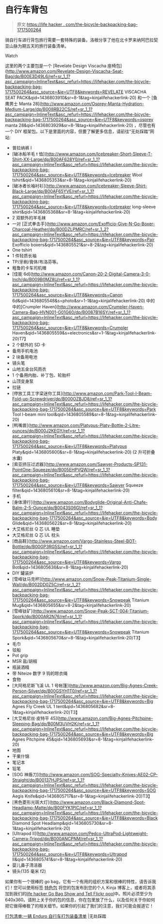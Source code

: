 # 自行车背包

> 原文:[https://life hacker . com/the-bicycle-backpacking-bag-1717500264](https://lifehacker.com/the-bicycle-backpacking-bag-1717500264)

骑自行车进行背包旅行需要一套特殊的装备。洛根分享了他在北卡罗来纳阿巴拉契亚山脉为期五天的旅行装备清单。

Watch

这里的两个主要包是一个 [Revelate Design Viscacha 座椅包](http://www.amazon.com/Revelate-Design-Viscacha-Seat-Bag/dp/B00E3D49L6/ref=sr_1_1?asc_campaign=InlineText&asc_refurl=https://lifehacker.com/the-bicycle-backpacking-bag-1717500264&asc_source=&ie=UTF8&keywords=REVELATE VISCACHA SEAT PACK&qid=1436803910&sr=8-1&tag=kinjalifehackerlink-20) 和一个 [鱼鹰男士 Manta 28](http://www.amazon.com/Osprey-Manta-Hydration-Medium-Large/dp/B008RB22CS/ref=sr_1_1?asc_campaign=InlineText&asc_refurl=https://lifehacker.com/the-bicycle-backpacking-bag-1717500264&asc_source=&ie=UTF8&keywords=osprey manta 28&qid=1436803929&sr=8-1&tag=kinjalifehackerlink-20) ，尽管也有一个 DIY 框架包。以下是里面的内容，但要了解更多信息，请前往“无处踩踏”网站:

*   普拉纳裤 I
*   [破冰船羊毛 t 恤](http://www.amazon.com/Icebreaker-Short-Sleeve-T-Shirt-XX-Large/dp/B00AF628Y0/ref=sr_1_1?asc_campaign=InlineText&asc_refurl=https://lifehacker.com/the-bicycle-backpacking-bag-1717500264&asc_source=&ie=UTF8&keywords=Icebreaker Wool tshirt&qid=1436805353&sr=8-1&tag=kinjalifehackerlink-20)
*   [破冰者长袖衬衫](http://www.amazon.com/Icebreaker-Sleeve-Shirt-Black-Large/dp/B00AF65YVE/ref=sr_1_1?asc_campaign=InlineText&asc_refurl=https://lifehacker.com/the-bicycle-backpacking-bag-1717500264&asc_source=&ie=UTF8&keywords=Icebreaker long-sleeve shirt&qid=1436805368&sr=8-1&tag=kinjalifehackerlink-20)
*   2 双额外的羊毛袜
*   一对 [正式拳击手](http://www.amazon.com/Exofficio-Give-N-Go-Boxer-Charcoal-Heather/dp/B00DZLPMRC/ref=sr_1_2?asc_campaign=InlineText&asc_refurl=https://lifehacker.com/the-bicycle-backpacking-bag-1717500264&asc_source=&ie=UTF8&keywords=Pair Exofficio boxers&qid=1436805521&sr=8-2&tag=kinjalifehackerlink-20)
*   One tshirt
*   1 件轻质长袖
*   TP/牙刷/膏体/布洛芬等。
*   粗鲁的卡车司机帽
*   [佳能 6d](http://www.amazon.com/Canon-20-2-Digital-Camera-3-0-Inch/dp/B009B0MZ8U/ref=sr_1_1?asc_campaign=InlineText&asc_refurl=https://lifehacker.com/the-bicycle-backpacking-bag-1717500264&asc_source=&ie=UTF8&keywords=Canon 6d&qid=1436805548&s=photo&sr=1-1&tag=kinjalifehackerlink-20) 中的中的[Crumpler Haven](http://www.amazon.com/Crumpler-Haven-Camera-Bag-HVN001-G01G60/dp/B0087B16SY/ref=sr_1_1?asc_campaign=InlineText&asc_refurl=https://lifehacker.com/the-bicycle-backpacking-bag-1717500264&asc_source=&ie=UTF8&keywords=Crumpler Haven&qid=1436805559&s=electronics&sr=1-1&tag=kinjalifehackerlink-20)T7】
*   2 个额外的 SD 卡
*   备用手机电池
*   2 块备用电池
*   镜头笔
*   山地五金台风雨衣
*   1 个备用内胎、补丁包、轮胎杆
*   山顶变身泵
*   拉链
*   [停放工具工字梁迷你工具](http://www.amazon.com/Park-Tool-I-Beam-Fold-up-Screwdriver/dp/B000OZBJD8/ref=sr_1_1?asc_campaign=InlineText&asc_refurl=https://lifehacker.com/the-bicycle-backpacking-bag-1717500264&asc_source=&ie=UTF8&keywords=Park Tool I-beam mini tool&qid=1436805589&sr=8-1&tag=kinjalifehackerlink-20)
*   [鸭嘴兽](http://www.amazon.com/Platypus-Platy-Bottle-2-Litre-ounces/dp/B000J2KEGY/ref=sr_1_1?asc_campaign=InlineText&asc_refurl=https://lifehacker.com/the-bicycle-backpacking-bag-1717500264&asc_source=&ie=UTF8&keywords=Platypus Platy&qid=1436805600&sr=8-1&tag=kinjalifehackerlink-20) (2 升可折叠水囊)
*   [索亚挤压过滤器](http://www.amazon.com/Sawyer-Products-SP131-PointOne-Squeeze/dp/B005EHPVQW/ref=sr_1_1?asc_campaign=InlineText&asc_refurl=https://lifehacker.com/the-bicycle-backpacking-bag-1717500264&asc_source=&ie=UTF8&keywords=Sawyer Squeeze filter&qid=1436805610&sr=8-1&tag=kinjalifehackerlink-20)
*   手机
*   [身体滑行](http://www.amazon.com/Bodyglide-Original-Anti-Chafe-Balm-2-5-Ounce/dp/B0043S06GI/ref=sr_1_1?asc_campaign=InlineText&asc_refurl=https://lifehacker.com/the-bicycle-backpacking-bag-1717500264&asc_source=&ie=UTF8&keywords=Body Glide&qid=1436805622&sr=8-1&tag=kinjalifehackerlink-20)
*   大艾格尼丝 Q 芯 UL 睡垫
*   大艾格尼丝 Q 芯 UL 枕头
*   [商品鞋](http://www.amazon.com/Vargo-Stainless-Steel-BOT-Bottle/dp/B00GP3RG5S/ref=sr_1_1?asc_campaign=InlineText&asc_refurl=https://lifehacker.com/the-bicycle-backpacking-bag-1717500264&asc_source=&ie=UTF8&keywords=Vargo Bot&qid=1436805636&sr=8-1&tag=kinjalifehackerlink-20)
*   DIY 罐装炉
*   [雪峰钛马克杯](http://www.amazon.com/Snow-Peak-Titanium-Single-Wall/dp/B002DD0Z5C/ref=sr_1_2?asc_campaign=InlineText&asc_refurl=https://lifehacker.com/the-bicycle-backpacking-bag-1717500264&asc_source=&ie=UTF8&keywords=Snowpeak Titanium Mug&qid=1436805655&sr=8-2&tag=kinjalifehackerlink-20)
*   [雪峰钛矿](http://www.amazon.com/Snow-Peak-SCT-004-Titanium-Spork/dp/B000AR2N76/ref=sr_1_1?asc_campaign=InlineText&asc_refurl=https://lifehacker.com/the-bicycle-backpacking-bag-1717500264&asc_source=&ie=UTF8&keywords=Snowpeak Titanium Spork&qid=1436805670&sr=8-1&tag=kinjalifehackerlink-20)T3】
*   毛巾
*   驳船
*   Pot grip
*   MSR 盐/胡椒
*   瓶装酒精
*   带 Niteize 数字 9 钩的晾衣绳
*   食物
*   [大阿格尼斯飞溪 UL 1 号帐篷](http://www.amazon.com/Big-Agnes-Creek-Person-Silver/dp/B00GSYH1T0/ref=sr_1_1?asc_campaign=InlineText&asc_refurl=https://lifehacker.com/the-bicycle-backpacking-bag-1717500264&asc_source=&ie=UTF8&keywords=Big Agnes Fly Creek UL 1 tent&qid=1436805682&sr=8-1&tag=kinjalifehackerlink-20)T3】
*   [大艾格尼丝·皮特平 45](http://www.amazon.com/Big-Agnes-Pitchpine-Sleeping-Bag/dp/B00M3UVH2K/ref=sr_1_1?asc_campaign=InlineText&asc_refurl=https://lifehacker.com/the-bicycle-backpacking-bag-1717500264&asc_source=&ie=UTF8&keywords=Big Agnes Pitchpine 45&qid=1436805693&sr=8-1&tag=kinjalifehackerlink-20)
*   地图
*   干果什锦
*   笔记本
*   铅笔
*   [SOG 神盾刀](http://www.amazon.com/SOG-Specialty-Knives-AE02-CP-Straight/dp/B00137HJPS/ref=sr_1_1?asc_campaign=InlineText&asc_refurl=https://lifehacker.com/the-bicycle-backpacking-bag-1717500264&asc_source=&ie=UTF8&keywords=SOG Aegis Knife&qid=1436805717&sr=8-1&tag=kinjalifehackerlink-20)T3】
*   [黑色菱形光斑大灯](http://www.amazon.com/Black-Diamond-Spot-Headlamp-Matte/dp/B00FYK1PIC/ref=sr_1_1?asc_campaign=InlineText&asc_refurl=https://lifehacker.com/the-bicycle-backpacking-bag-1717500264&asc_source=&ie=UTF8&keywords=Black Diamond Spot Headlamp&qid=1436805730&sr=8-1&tag=kinjalifehackerlink-20)
*   [Ultrapod II](http://www.amazon.com/Pedco-UltraPod-Lightweight-Camera-Tripod/dp/B000ANCPNM/ref=sr_1_1?asc_campaign=InlineText&asc_refurl=https://lifehacker.com/the-bicycle-backpacking-bag-1717500264&asc_source=&ie=UTF8&keywords=Ultrapod II&qid=1436805741&sr=8-1&tag=kinjalifehackerlink-20)
*   婴儿鼻子清洁器
*   镜头(135 毫米 f2)

如果你有一个很棒的 go bag，它有一个有用的组织方案和很棒的特性，请告诉我们！您可以使用标签 [特色包](http://kinja.com/tag/featured-bag) 将您的包发布到您的个人 Kinja 博客上，或者将其添加到我们的[life hacker Go Bag Show and Tell Flickr pool](http://www.flickr.com/groups/2301352@N21)中。照片必须至少为 640x360。请附上关于你的包的信息，你在包里放了什么，以及任何关于你如何把它做得棒极了的相关细节。如果你的引起了我们的注意，我们可能会报道它！

[打包清单:一辆 Enduro 自行车打包装备清单](http://www.pedalingnowhere.com/gear/packlist-enduro-bikepacking-gear-list/) |无处踩踏